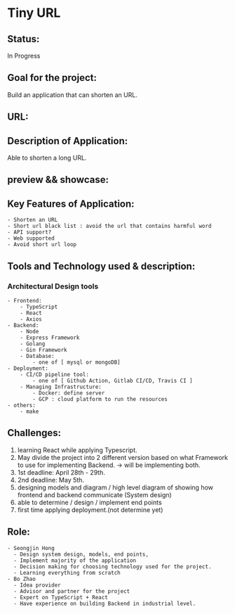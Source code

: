 # Tiny URL

## Status:

In Progress

## Goal for the project:

Build an application that can shorten an URL.

## URL:

## Description of Application:

Able to shorten a long URL.

## preview && showcase:

## Key Features of Application:

```
- Shorten an URL
- Short url black list : avoid the url that contains harmful word
- API support?
- Web supported
- Avoid short url loop
```

## Tools and Technology used & description:

### Architectural Design tools

```
- Frontend:
    - TypeScript
    - React
    - Axios
- Backend:
    - Node
    - Express Framework
    - Golang
    - Gin Framework
    - Database:
        - one of [ mysql or mongoDB]
- Deployment:
    - CI/CD pipeline tool:
        - one of [ Github Action, Gitlab CI/CD, Travis CI ]
    - Managing Infrastructure:
        - Docker: define server
        - GCP : cloud platform to run the resources
- others:
    - make

```

## Challenges:

1. learning React while applying Typescript.
2. May divide the project into 2 different version based on what Framework to use for implementing Backend. -> will be implementing both.
3. 1st deadline: April 28th - 29th.
4. 2nd deadline: May 5th.
5. designing models and diagram / high level diagram of showing how frontend and backend communicate (System design)
6. able to determine / design / implement end points
7. first time applying deployment.(not determine yet)

## Role:

```
- Seongjin Hong
  - Design system design, models, end points,
  - Implement majority of the application
  - Decision making for choosing technology used for the project.
  - Learning everything from scratch
- Bo Zhao
  - Idea provider
  - Advisor and partner for the project
  - Expert on TypeScript + React
  - Have experience on building Backend in industrial level.
```
